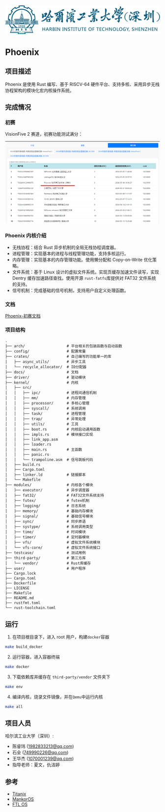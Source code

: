 ![哈工大深圳](./docs/assets/hitsz-logo.jpg)

# Phoenix

## 项目描述

Phoenix 是使用 Rust 编写、基于 RISCV-64 硬件平台、支持多核、采用异步无栈协程架构的模块化宏内核操作系统。

## 完成情况

### 初赛

VisionFive 2 赛道，初赛功能测试满分：

![初赛排行榜](./docs/assets/leaderboard-pre.png)

### Phoenix 内核介绍

- 无栈协程：结合 Rust 异步机制的全局无栈协程调度器。
- 进程管理：实现基本的进程与线程管理功能，支持多核运行。
- 内存管理：实现基本的内存管理功能。使用懒分配和 Copy-on-Write 优化策略。
- 文件系统：基于 Linux 设计的虚拟文件系统。实现页缓存加速文件读写，实现 Dentry 缓存加速路径查找。使用开源 `rust-fatfs`库提供对 FAT32 文件系统的支持。
- 信号机制：完成基础的信号机制，支持用户自定义处理函数。

### 文档

[Phoenix-初赛文档](./docs/Phoenix-初赛文档.pdf)

### 项目结构

```
.
├── arch/                   # 平台相关的包装函数与启动函数
├── config/                 # 配置常量
├── crates/                 # 自己编写的功能单一的库
│   ├── async_utils/        # 异步工具
│   └── recycle_allocator/  # ID分配器
├── docs/                   # 文档
├── driver/                 # 驱动模块
├── kernel/                 # 内核
│   ├── src/
│   │   ├── ipc/            # 进程间通信机制
│   │   ├── mm/             # 内存管理
│   │   ├── processor/      # 多核心管理
│   │   ├── syscall/        # 系统调用
│   │   ├── task/           # 进程管理
│   │   ├── trap/           # 异常处理
│   │   ├── utils/          # 工具
│   │   ├── boot.rs         # 内核启动通用函数
│   │   ├── impls.rs        # 模块接口实现
│   │   ├── link_app.asm
│   │   ├── loader.rs
│   │   ├── main.rs         # 主函数
│   │   ├── panic.rs
│   │   └── trampoline.asm  # 信号跳板代码
│   ├── build.rs
│   ├── Cargo.toml
│   ├── linker.ld           # 链接脚本
│   └── Makefile
├── modules/                # 内核各个模块
│   ├── executor/           # 异步调度器
│   ├── fat32/              # FAT32文件系统支持
│   ├── futex/              # futex机制
│   ├── logging/            # 日志系统
│   ├── memory/             # 基础内存模块
│   ├── signal/             # 基础信号模块
│   ├── sync/               # 同步原语
│   ├── systype/            # 系统调用类型
│   ├── time/               # 时间模块
│   ├── timer/              # 定时器模块
│   ├── vfs/                # 虚拟文件系统模块
│   └── vfs-core/           # 虚拟文件系统接口
├── testcase/               # 测试用例
├── third-party/            # 第三方库
│   └── vendor/             # Rust库缓存
├── user/                   # 用户程序
├── Cargo.lock
├── Cargo.toml
├── Dockerfile
├── LICENSE
├── Makefile
├── README.md
├── rustfmt.toml
└── rust-toolchain.toml
```

## 运行

1. 在项目根目录下，进入 root 用户，构建`docker`容器

```sh
make build_docker
```

2. 运行容器，进入容器终端

```sh
make docker
```

3. 下载依赖库并缓存在 `third-party/vendor` 文件夹下

```sh
make env
```

4. 编译内核，烧录文件镜像，并在`Qemu`中运行内核

```sh
make all
```

## 项目人员

哈尔滨工业大学（深圳）:

- 陈睿玮 (<1982833213@qq.com>)
- 石全 (<749990226@qq.com>)
- 王华杰 (<1070001239@qq.com>)
- 指导老师：夏文，仇洁婷

## 参考

- [Titanix](https://gitlab.eduxiji.net/202318123101314/oskernel2023-Titanix)
- [MankorOS](https://gitlab.eduxiji.net/MankorOS/OSKernel2023-MankorOS)
- [FTL OS](https://gitlab.eduxiji.net/DarkAngelEX/oskernel2022-ftlos)
